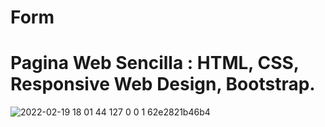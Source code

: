# Form

# Pagina Web Sencilla : HTML, CSS, Responsive Web Design, Bootstrap.
 
![2022-02-19 18 01 44 127 0 0 1 62e2821b46b4](https://user-images.githubusercontent.com/99273526/154823251-0c297101-51ab-412e-9871-d49d605d6a8f.png)
